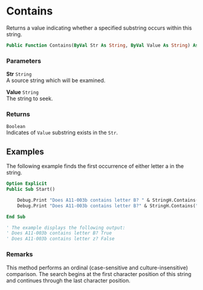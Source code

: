 # Contains

Returns a value indicating whether a specified substring occurs within this string.

```vb
Public Function Contains(ByVal Str As String, ByVal Value As String) As Boolean
```

### Parameters

**Str** `String` <br>
A source string which will be examined.

**Value** `String` <br>
The string to seek.

### Returns

`Boolean` <br>
Indicates of `Value` substring exists in the `Str`.

## Examples

The following example finds the first occurrence of either letter a in the string.

```vb
Option Explicit
Public Sub Start()

    Debug.Print "Does A11-003b contains letter B? " & StringH.Contains("A11-003b", "B")
    Debug.Print "Does A11-003b contains letter B?" & StringH.Contains("A11-003b", "a")

End Sub

' The example displays the following output:
' Does A11-003b contains letter B? True
' Does A11-003b contains letter z? False
```

### Remarks

This method performs an ordinal (case-sensitive and culture-insensitive) comparison. The search begins at the first character position of this string and continues through the last character position.